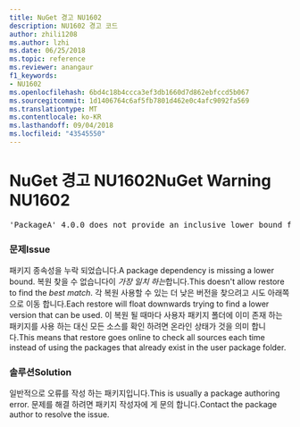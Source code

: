 ```yaml
---
title: NuGet 경고 NU1602
description: NU1602 경고 코드
author: zhili1208
ms.author: lzhi
ms.date: 06/25/2018
ms.topic: reference
ms.reviewer: anangaur
f1_keywords:
- NU1602
ms.openlocfilehash: 6bd4c18b4ccca3ef3db1660d7d862ebfccd5b067
ms.sourcegitcommit: 1d1406764c6af5fb7801d462e0c4afc9092fa569
ms.translationtype: MT
ms.contentlocale: ko-KR
ms.lasthandoff: 09/04/2018
ms.locfileid: "43545550"
---
```

# <a name="nuget-warning-nu1602"></a><span data-ttu-id="d6c1d-103">NuGet 경고 NU1602</span><span class="sxs-lookup"><span data-stu-id="d6c1d-103">NuGet Warning NU1602</span></span>

<pre>'PackageA' 4.0.0 does not provide an inclusive lower bound for dependency 'PackageB' (> 3.5.0). An approximate best match of 3.6.0 was resolved.</pre>

### <a name="issue"></a><span data-ttu-id="d6c1d-104">문제</span><span class="sxs-lookup"><span data-stu-id="d6c1d-104">Issue</span></span>
<span data-ttu-id="d6c1d-105">패키지 종속성을 누락 되었습니다.</span><span class="sxs-lookup"><span data-stu-id="d6c1d-105">A package dependency is missing a lower bound.</span></span> <span data-ttu-id="d6c1d-106">복원 찾을 수 없습니다이 *가장 일치 하는*합니다.</span><span class="sxs-lookup"><span data-stu-id="d6c1d-106">This doesn't allow restore to find the *best match*.</span></span> <span data-ttu-id="d6c1d-107">각 복원 사용할 수 있는 더 낮은 버전을 찾으려고 시도 아래쪽으로 이동 합니다.</span><span class="sxs-lookup"><span data-stu-id="d6c1d-107">Each restore will float downwards trying to find a lower version that can be used.</span></span> <span data-ttu-id="d6c1d-108">이 복원 될 때마다 사용자 패키지 폴더에 이미 존재 하는 패키지를 사용 하는 대신 모든 소스를 확인 하려면 온라인 상태가 것을 의미 합니다.</span><span class="sxs-lookup"><span data-stu-id="d6c1d-108">This means that restore goes online to check all sources each time instead of using the packages that already exist in the user package folder.</span></span>

### <a name="solution"></a><span data-ttu-id="d6c1d-109">솔루션</span><span class="sxs-lookup"><span data-stu-id="d6c1d-109">Solution</span></span>
<span data-ttu-id="d6c1d-110">일반적으로 오류를 작성 하는 패키지입니다.</span><span class="sxs-lookup"><span data-stu-id="d6c1d-110">This is usually a package authoring error.</span></span> <span data-ttu-id="d6c1d-111">문제를 해결 하려면 패키지 작성자에 게 문의 합니다.</span><span class="sxs-lookup"><span data-stu-id="d6c1d-111">Contact the package author to resolve the issue.</span></span>